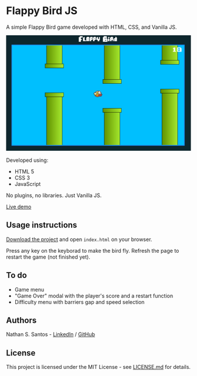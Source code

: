 # Flappy Bird JS

A simple Flappy Bird game developed with HTML, CSS, and Vanilla JS.


![](images/flappy-bird-js-thumbnail.jpg)


Developed using:
* HTML 5
* CSS 3
* JavaScript

No plugins, no libraries. Just Vanilla JS. 

[Live demo](http://nathanssantos.github.io/flappy-bird-js)


## Usage instructions

[Download the project](https://github.com/nathanssantos/flappy-bird-js/archive/master.zip) and open `index.html` on your browser.

Press any key on the keyborad to make the bird fly.
Refresh the page to restart the game (not finished yet).


## To do

* Game menu
* "Game Over" modal with the player's score and a restart function
* Difficulty menu with barriers gap and speed selection


## Authors

Nathan S. Santos - [LinkedIn](https://www.linkedin.com/in/nathan-s-santos-4b2637163/) / [GitHub](https://github.com/nathanssantos) 


## License

This project is licensed under the MIT License - see [LICENSE.md](LICENSE.md) for details.

